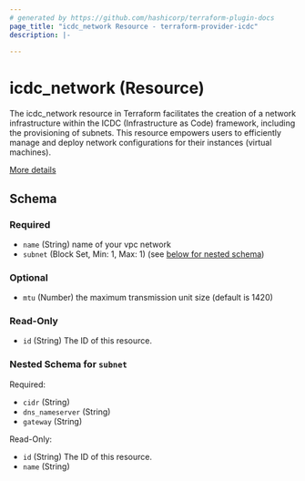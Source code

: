 ```yaml
---
# generated by https://github.com/hashicorp/terraform-plugin-docs
page_title: "icdc_network Resource - terraform-provider-icdc"
description: |-
  
---
```


# icdc_network (Resource)
The icdc_network resource in Terraform facilitates the creation of a network infrastructure within the ICDC (Infrastructure as Code) framework, including the provisioning of subnets. This resource empowers users to efficiently manage and deploy network configurations for their instances (virtual machines).

[More details](https://docs.icdc.io/networking/vpc_networks/vpc_resources/)
<!-- schema generated by tfplugindocs -->
## Schema

### Required

- `name` (String) name of your vpc network
- `subnet` (Block Set, Min: 1, Max: 1) (see [below for nested schema](#nestedblock--subnet))

### Optional

- `mtu` (Number) the maximum transmission unit size (default is 1420)

### Read-Only

- `id` (String) The ID of this resource.

<a id="nestedblock--subnet"></a>
### Nested Schema for `subnet`

Required:

- `cidr` (String)
- `dns_nameserver` (String)
- `gateway` (String)

Read-Only:

- `id` (String) The ID of this resource.
- `name` (String)
